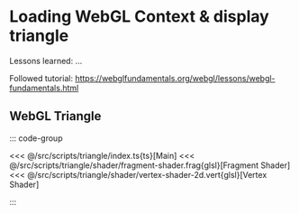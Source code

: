 # Loading WebGL Context & display triangle

Lessons learned: ...

Followed tutorial: https://webglfundamentals.org/webgl/lessons/webgl-fundamentals.html
## WebGL Triangle

<GL script="triangle"/>

::: code-group

<<< @/src/scripts/triangle/index.ts{ts}[Main]
<<< @/src/scripts/triangle/shader/fragment-shader.frag{glsl}[Fragment Shader]
<<< @/src/scripts/triangle/shader/vertex-shader-2d.vert{glsl}[Vertex Shader]

:::